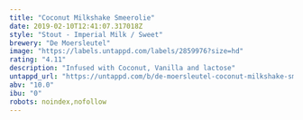```yaml
---
title: "Coconut Milkshake Smeerolie"
date: 2019-02-10T12:41:07.317018Z
style: "Stout - Imperial Milk / Sweet"
brewery: "De Moersleutel"
image: "https://labels.untappd.com/labels/2859976?size=hd"
rating: "4.11"
description: "Infused with Coconut, Vanilla and lactose"
untappd_url: "https://untappd.com/b/de-moersleutel-coconut-milkshake-smeerolie/2859976"
abv: "10.0"
ibu: "0"
robots: noindex,nofollow
---
```

